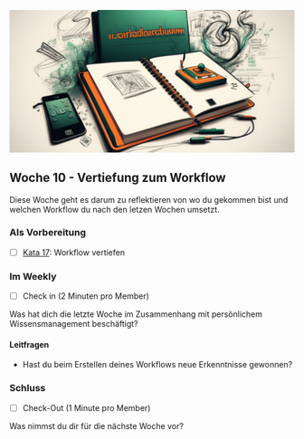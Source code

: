 ![Denken im Zettelkasten](images/woche11.png)

## Woche 10 - Vertiefung zum Workflow

Diese Woche geht es darum zu reflektieren von wo du gekommen bist und welchen Workflow du nach den letzen Wochen umsetzt.

### Als Vorbereitung

- [ ] [Kata 17](2-1-Kata-17.md): Workflow vertiefen

### Im Weekly

- [ ] Check in (2 Minuten pro Member)

Was hat dich die letzte Woche im Zusammenhang mit persönlichem Wissensmanagement beschäftigt?

#### Leitfragen

- Hast du beim Erstellen deines Workflows neue Erkenntnisse gewonnen?

### Schluss

- [ ] Check-Out (1 Minute pro Member)

Was nimmst du dir für die nächste Woche vor?
